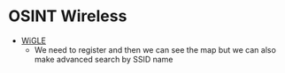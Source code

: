 # OSINT Wireless 

- [WiGLE](https://wigle.net/)
  - We need to register and then we can see the map but we can also make advanced search by SSID name
